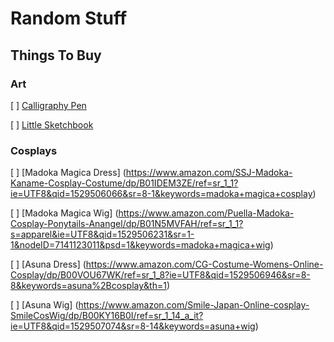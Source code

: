 # Random Stuff

## Things To Buy

### Art

[ ] [Calligraphy Pen](https://www.amazon.com/Speedball-3059-Calligraphy-Set/dp/B000BYU186/ref=sr_1_20?ie=UTF8&qid=1529505592&sr=8-20&keywords=calligraphy+kit)

[ ] [Little Sketchbook](https://www.amazon.com/Strathmore-455-8-Sketch-Bound-Sheets/dp/B004O7EFMO/ref=sr_1_5?s=arts-crafts&ie=UTF8&qid=1529505810&sr=1-5&keywords=strathmore+sketchbook)

### Cosplays

[ ] [Madoka Magica Dress] (https://www.amazon.com/SSJ-Madoka-Kaname-Cosplay-Costume/dp/B01IDEM3ZE/ref=sr_1_1?ie=UTF8&qid=1529506066&sr=8-1&keywords=madoka+magica+cosplay)

[ ] [Madoka Magica Wig] (https://www.amazon.com/Puella-Madoka-Cosplay-Ponytails-Anangel/dp/B01N5MVFAH/ref=sr_1_1?s=apparel&ie=UTF8&qid=1529506231&sr=1-1&nodeID=7141123011&psd=1&keywords=madoka+magica+wig)

[ ] [Asuna Dress] (https://www.amazon.com/CG-Costume-Womens-Online-Cosplay/dp/B00VOU67WK/ref=sr_1_8?ie=UTF8&qid=1529506946&sr=8-8&keywords=asuna%2Bcosplay&th=1)

[ ] [Asuna Wig] (https://www.amazon.com/Smile-Japan-Online-cosplay-SmileCosWig/dp/B00KY16B0I/ref=sr_1_14_a_it?ie=UTF8&qid=1529507074&sr=8-14&keywords=asuna+wig)
